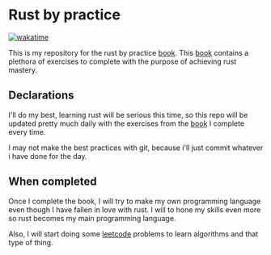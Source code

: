 # Rust by practice
[![wakatime](https://wakatime.com/badge/user/bb90fd1a-ac95-4d1b-894c-b58fc6daf025/project/86b22eb2-a8cc-4a36-acd7-af23da8af6ca.svg)](https://wakatime.com/badge/user/bb90fd1a-ac95-4d1b-894c-b58fc6daf025/project/86b22eb2-a8cc-4a36-acd7-af23da8af6ca)

This is my repository for the rust by practice [book](https://practice.rs). This [book](https://practice.rs) contains a plethora of exercises to complete with the purpose of achieving rust mastery.

## Declarations

I'll do my best, learning rust will be serious this time, so this repo will be updated pretty much daily with the exercises from the [book](https://practice.rs) I complete every time.

I may not make the best practices with git, because i'll just commit whatever i have done for the day.

## When completed

Once I complete the book, I will try to make my own programming language even though I have fallen in love with rust. I will to hone my skills even more so rust becomes my main programming language.

Also, I will start doing some [leetcode](https://leetcode.com) problems to learn algorithms and that type of thing.
